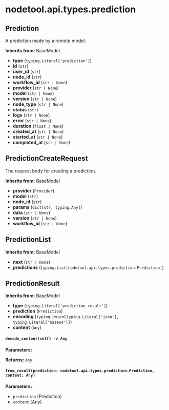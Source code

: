 # nodetool.api.types.prediction

## Prediction

A prediction made by a remote model.

**Inherits from:** BaseModel

- **type** (`typing.Literal['prediction']`)
- **id** (`str`)
- **user_id** (`str`)
- **node_id** (`str`)
- **workflow_id** (`str | None`)
- **provider** (`str | None`)
- **model** (`str | None`)
- **version** (`str | None`)
- **node_type** (`str | None`)
- **status** (`str`)
- **logs** (`str | None`)
- **error** (`str | None`)
- **duration** (`float | None`)
- **created_at** (`str | None`)
- **started_at** (`str | None`)
- **completed_at** (`str | None`)

## PredictionCreateRequest

The request body for creating a prediction.

**Inherits from:** BaseModel

- **provider** (`Provider`)
- **model** (`str`)
- **node_id** (`str`)
- **params** (`dict[str, typing.Any]`)
- **data** (`str | None`)
- **version** (`str | None`)
- **workflow_id** (`str | None`)

## PredictionList

**Inherits from:** BaseModel

- **next** (`str | None`)
- **predictions** (`typing.List[nodetool.api.types.prediction.Prediction]`)

## PredictionResult

**Inherits from:** BaseModel

- **type** (`typing.Literal['prediction_result']`)
- **prediction** (`Prediction`)
- **encoding** (`typing.Union[typing.Literal['json'], typing.Literal['base64']]`)
- **content** (`Any`)

#### `decode_content(self) -> Any`

**Parameters:**


**Returns:** `Any`

#### `from_result(prediction: nodetool.api.types.prediction.Prediction, content: Any)`

**Parameters:**

- `prediction` (Prediction)
- `content` (Any)

